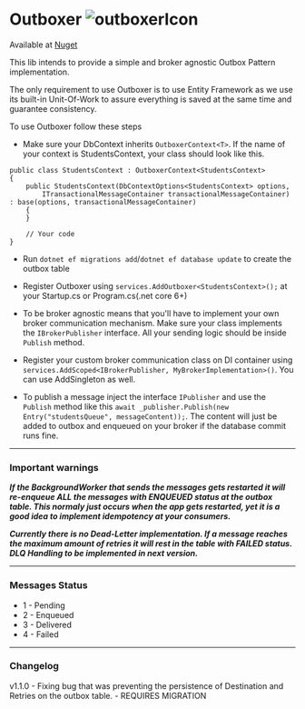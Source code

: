 
# Outboxer  ![outboxerIcon](https://user-images.githubusercontent.com/32839273/185821189-73cce7bf-cce6-45f4-96b3-a50e5dc356f0.png)


Available at [Nuget](https://www.nuget.org/packages/Outboxer/) 

This lib intends to provide a simple and broker agnostic Outbox Pattern implementation.

The only requirement to use Outboxer is to use Entity Framework as we use its built-in Unit-Of-Work to assure everything is saved at the same time and guarantee consistency.

To use Outboxer follow these steps

* Make sure your DbContext inherits `OutboxerContext<T>`. If the name of your context is StudentsContext, your class should look like this.

```
public class StudentsContext : OutboxerContext<StudentsContext>
{
    public StudentsContext(DbContextOptions<StudentsContext> options,
        ITransactionalMessageContainer transactionalMessageContainer) : base(options, transactionalMessageContainer)
    {
    }

    // Your code
}
```

* Run `dotnet ef migrations add`/`dotnet ef database update` to create the outbox table

* Register Outboxer using `services.AddOutboxer<StudentsContext>();` at your Startup.cs or Program.cs(.net core 6+)

* To be broker agnostic means that you'll have to implement your own broker communication mechanism. Make sure your class implements the `IBrokerPublisher` interface. All your sending logic should be inside `Publish` method.

* Register your custom broker communication class on DI container using `services.AddScoped<IBrokerPublisher, MyBrokerImplementation>()`. You can use AddSingleton as well.

* To publish a message inject the interface `IPublisher` and use the `Publish` method like this `await _publisher.Publish(new Entry("studentsQueue", messageContent));`. The content will just be added to outbox and enqueued on your broker if the database commit runs fine.

---
### Important warnings

***If the BackgroundWorker that sends the messages gets restarted it will re-enqueue ALL the messages with ENQUEUED status at the outbox table. This normaly just occurs when the app gets restarted, yet it is a good idea to implement idempotency at your consumers.***

***Currently there is no Dead-Letter implementation. If a message reaches the maximum amount of retries it will rest in the table with FAILED status. DLQ Handling to be implemented in next version.***

---
### Messages Status
* 1 - Pending
* 2 - Enqueued
* 3 - Delivered
* 4 - Failed

---
### Changelog
v1.1.0 - Fixing bug that was preventing the persistence of Destination and Retries on the outbox table. - REQUIRES MIGRATION